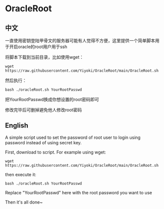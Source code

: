 # OracleRoot

## 中文
一直使用密钥登陆甲骨文的服务器可能有人觉得不方便，这里提供一个简单脚本用于开启oracle的root用户用于ssh

将脚本下载到当前目录，比如使用wget：

```
wget https://raw.githubusercontent.com/Yiyoki/OracleRoot/main/OracleRoot.sh
```

然后执行：

```
bash ./oracleRoot.sh YourRootPasswd
```

把YourRootPasswd换成你想设置的root密码即可

修改完毕后可删掉避免他人修改root密码

## English
A simple script used to set the password of root user to login using password instead of using secret key.

First, download to script. For example using wget:

```
wget https://raw.githubusercontent.com/Yiyoki/OracleRoot/main/OracleRoot.sh
```

then execute it:

```
bash ./oracleRoot.sh YourRootPasswd
```

Replace "YourRootPasswd" here with the root password you want to use

Then it's all done~
